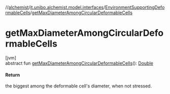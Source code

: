//[alchemist](../../../index.md)/[it.unibo.alchemist.model.interfaces](../index.md)/[EnvironmentSupportingDeformableCells](index.md)/[getMaxDiameterAmongCircularDeformableCells](get-max-diameter-among-circular-deformable-cells.md)

# getMaxDiameterAmongCircularDeformableCells

[jvm]\
abstract fun [getMaxDiameterAmongCircularDeformableCells](get-max-diameter-among-circular-deformable-cells.md)(): [Double](https://kotlinlang.org/api/latest/jvm/stdlib/kotlin/-double/index.html)

#### Return

the biggest among the deformable cell's diameter, when not stressed.
